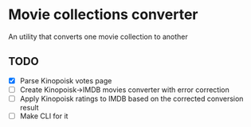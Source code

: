 # Movie collections converter
An utility that converts one movie collection to another

## TODO
- [x] Parse Kinopoisk votes page
- [ ] Create Kinopoisk->IMDB movies converter with error correction
- [ ] Apply Kinopoisk ratings to IMDB based on the corrected conversion result
- [ ] Make CLI for it